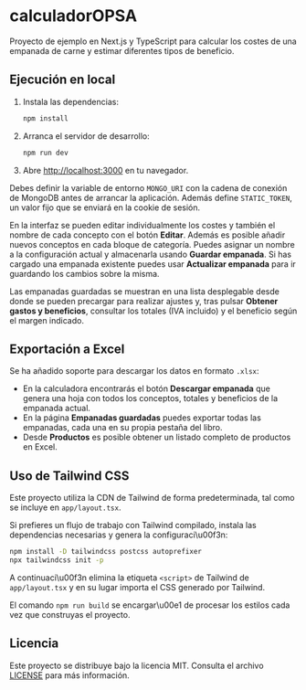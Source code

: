# calculadorOPSA

Proyecto de ejemplo en Next.js y TypeScript para calcular los costes de una empanada de carne y estimar diferentes tipos de beneficio.

## Ejecución en local

1. Instala las dependencias:
   ```bash
   npm install
   ```
2. Arranca el servidor de desarrollo:
   ```bash
   npm run dev
   ```
3. Abre [http://localhost:3000](http://localhost:3000) en tu navegador.

Debes definir la variable de entorno `MONGO_URI` con la cadena de conexión de MongoDB antes de arrancar la aplicación.
Además define `STATIC_TOKEN`, un valor fijo que se enviará en la cookie de sesión.

En la interfaz se pueden editar individualmente los costes y también el nombre de cada concepto con el botón **Editar**. Además es posible añadir nuevos conceptos en cada bloque de categoría. Puedes asignar un nombre a la configuración actual y almacenarla usando **Guardar empanada**. Si has cargado una empanada existente puedes usar **Actualizar empanada** para ir guardando los cambios sobre la misma.

Las empanadas guardadas se muestran en una lista desplegable desde donde se pueden precargar para realizar ajustes y, tras pulsar **Obtener gastos y beneficios**, consultar los totales (IVA incluido) y el beneficio según el margen indicado.

## Exportación a Excel

Se ha añadido soporte para descargar los datos en formato `.xlsx`:

* En la calculadora encontrarás el botón **Descargar empanada** que genera una hoja con todos los conceptos, totales y beneficios de la empanada actual.
* En la página **Empanadas guardadas** puedes exportar todas las empanadas, cada una en su propia pestaña del libro.
* Desde **Productos** es posible obtener un listado completo de productos en Excel.

## Uso de Tailwind CSS

Este proyecto utiliza la CDN de Tailwind de forma predeterminada, tal como se incluye en `app/layout.tsx`.

Si prefieres un flujo de trabajo con Tailwind compilado, instala las dependencias necesarias y genera la configuraci\u00f3n:

```bash
npm install -D tailwindcss postcss autoprefixer
npx tailwindcss init -p
```

A continuaci\u00f3n elimina la etiqueta `<script>` de Tailwind de `app/layout.tsx` y en su lugar importa el CSS generado por Tailwind.

El comando `npm run build` se encargar\u00e1 de procesar los estilos cada vez que construyas el proyecto.


## Licencia

Este proyecto se distribuye bajo la licencia MIT. Consulta el archivo [LICENSE](LICENSE) para más información.
